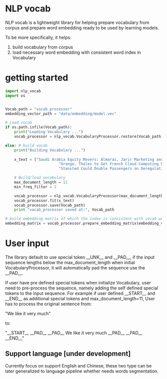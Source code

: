 # NLP vocab
NLP vocab is a lightweight library for helping prepare vocabulary from 
corpus and prepare word embedding ready to be used by learning models.

To be more specifically, it helps:
1. build vocabulary from corpus
2. load necessary word embedding with consistent word index in Vocabulary

# getting started
```python
import nlp_vocab
import os


Vocab_path = "vocab_processor"
embedding_vector_path = "data/embedding/model.vec"

# Load vocab
if os.path.isfile(Vocab_path):
	print("Loading Vocabulary ...")
	vocab_processor = nlp_vocab.VocabularyProcessor.restore(Vocab_path)

else: # build vocab
	print("Building Vocabulary ...")
	
	x_text = ["Saudi Arabia Equity Movers: Almarai, Jarir Marketing and Spimaco.",
                        "Orange, Thales to Get French Cloud Computing Funds, Figaro Says.",
                        "Stansted Could Double Passengers on Deregulation, Times Reports."]

	# Build/load vocabulary
	max_document_length = 11
	min_freq_filter = 2

	vocab_processor = nlp_vocab.VocabularyProcessor(max_document_length=max_document_length, min_frequency=min_freq_filter)
	vocab_processor.fit(x_text)
	vocab_processor.save(Vocab_path)
	print "vocab_processor saved at:", Vocab_path

# build embedding matrix of which the index is consistent with vocab word2index mapping	
embedding_matrix = vocab_processor.prepare_embedding_matrix(embedding_vector_path)

```
# User input

The library default to use special token \_\_UNK__  and \_\_PAD__, 
if the input sequence lengths below the max_document_length when initial
VocabularyProcessor, it will automatically pad the sequence use the \_\_PAD__. 

    
If user have pre defined special tokens when initialize Vocabulary, user 
need to pre-process the sequence, namely adding the self defined special 
tokens to the input sequence. For example if user defined \_\_START__
and \_\_END__ as additional special tokens and max_document_length=11,  User has to process the original
sentence from: 

"We like it very much" 

to:

"\_\_START__ \_\_PAD__ \_\_PAD__  We like it very much \_\_PAD__ \_\_PAD__ \_\_END__"

## Support language [under development]

Currently focus on support English and Chinese,
these two type can be later generalized to language pipeline
whether needs words segmentation.   